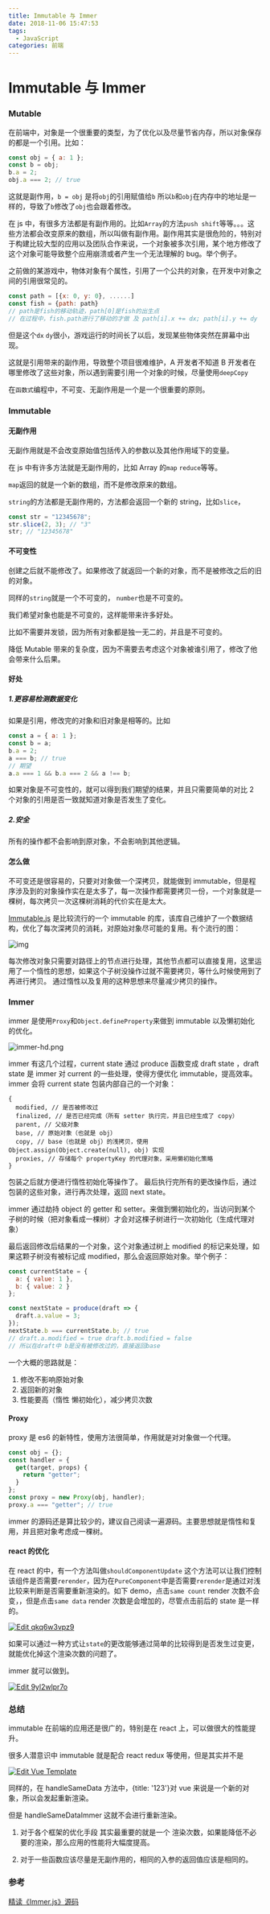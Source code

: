 ```yaml
---
title: Immutable 与 Immer
date: 2018-11-06 15:47:53
tags:
  - JavaScript
categories: 前端
---
```


# Immutable 与 Immer

### Mutable

在前端中，对象是一个很重要的类型，为了优化以及尽量节省内存，所以对象保存的都是一个引用。比如：

```javascript
const obj = { a: 1 };
const b = obj;
b.a = 2;
obj.a === 2; // true
```

这就是副作用，`b = obj` 是将`obj`的引用赋值给`b` 所以`b`和`obj`在内存中的地址是一样的，导致了`b`修改了`obj`也会跟着修改。

在 js 中，有很多方法都是有副作用的。比如`Array`的方法`push shift`等等。。。这些方法都会改变原来的数组，所以叫做有副作用。副作用其实是很危险的，特别对于构建比较大型的应用以及团队合作来说，一个对象被多次引用，某个地方修改了这个对象可能导致整个应用崩溃或者产生一个无法理解的 bug。举个例子。

之前做的某游戏中，物体对象有个属性，引用了一个公共的对象，在开发中对象之间的引用很常见的。

```javascript
const path = [{x: 0, y: 0}, ......]
const fish = {path: path}
// path是fish的移动轨迹，path[0]是fish的出生点
// 在过程中，fish.path进行了移动的才做 及 path[i].x += dx; path[i].y += dy
```

但是这个`dx` `dy`很小，游戏运行的时间长了以后，发现某些物体突然在屏幕中出现。

这就是引用带来的副作用，导致整个项目很难维护，A 开发者不知道 B 开发者在哪里修改了这些对象，所以遇到需要引用一个对象的时候，尽量使用`deepCopy`

在`函数式`编程中，不可变、无副作用是一个是一个很重要的原则。

### Immutable

#### 无副作用

无副作用就是不会改变原始值包括传入的参数以及其他作用域下的变量。

在 js 中有许多方法就是无副作用的，比如 Array 的`map` `reduce`等等。

`map`返回的就是一个新的数组，而不是修改原来的数组。

`string`的方法都是无副作用的，方法都会返回一个新的 string，比如`slice`，

```javascript
const str = "12345678";
str.slice(2, 3); // "3"
str; // "12345678"
```

#### 不可变性

创建之后就不能修改了。如果修改了就返回一个新的对象，而不是被修改之后的旧的对象。

同样的`string`就是一个不可变的， `number`也是不可变的。

我们希望对象也能是不可变的，这样能带来许多好处。

比如不需要并发锁，因为所有对象都是独一无二的，并且是不可变的。

降低 Mutable 带来的复杂度，因为不需要去考虑这个对象被谁引用了，修改了他会带来什么后果。

#### 好处

##### 1.更容易检测数据变化

如果是引用，修改完的对象和旧对象是相等的。比如

```javascript
const a = { a: 1 };
const b = a;
b.a = 2;
a === b; // true
// 期望
a.a === 1 && b.a === 2 && a !== b;
```

如果对象是不可变性的，就可以得到我们期望的结果，并且只需要简单的对比 2 个对象的引用是否一致就知道对象是否发生了变化。

##### 2.安全

所有的操作都不会影响到原对象，不会影响到其他逻辑。

#### 怎么做

不可变还是很容易的，只要对对象做一个深拷贝，就能做到 immutable，但是程序涉及到的对象操作实在是太多了，每一次操作都需要拷贝一份，一个对象就是一棵树，每次拷贝一次这棵树消耗的代价实在是太大。

[Immutable.js](https://facebook.github.io/immutable-js/) 是比较流行的一个 immutable 的库，该库自己维护了一个数据结构，优化了每次深拷贝的消耗，对原始对象尽可能的复用。有个流行的图：

![img](http://zhenhua-lee.github.io/img/immutable/change.gif)

每次修改对象只需要对路径上的节点进行处理，其他节点都可以直接复用，这里运用了一个惰性的思想，如果这个子树没操作过就不需要拷贝，等什么时候使用到了再进行拷贝。
通过惰性以及复用的这种思想来尽量减少拷贝的操作。

### Immer

immer 是使用`Proxy`和`Object.defineProperty`来做到 immutable 以及懒初始化的优化。

![immer-hd.png](https://github.com/mweststrate/immer/raw/master/images/hd/immer.png)

immer 有这几个过程，current state 通过 produce 函数变成 draft state ，draft state 是 immer 对 current 的一些处理，使得方便优化 immutable，提高效率。immer 会将 current state 包装内部自己的一个对象：

```text
{
  modified, // 是否被修改过
  finalized, // 是否已经完成（所有 setter 执行完，并且已经生成了 copy）
  parent, // 父级对象
  base, // 原始对象（也就是 obj）
  copy, // base（也就是 obj）的浅拷贝，使用 Object.assign(Object.create(null), obj) 实现
  proxies, // 存储每个 propertyKey 的代理对象，采用懒初始化策略
}
```

包装之后就方便进行惰性初始化等操作了。 最后执行完所有的更改操作后，通过包装的这些对象，进行再次处理，返回 next state。

immer 通过劫持 object 的 getter 和 setter。来做到懒初始化的，当访问到某个子树的时候（把对象看成一棵树）才会对这棵子树进行一次初始化（生成代理对象）

最后返回修改后结果的一个对象，这个对象通过树上 modified 的标记来处理，如果这颗子树没有被标记成 modified，那么会返回原始对象。举个例子：

```javascript
const currentState = {
  a: { value: 1 },
  b: { value: 2 }
};
```

```javascript
const nextState = produce(draft => {
  draft.a.value = 3;
});
nextState.b === currentState.b; // true
// draft.a.modified = true draft.b.modified = false
// 所以在draft中 b是没有被修改过的，直接返回base
```

一个大概的思路就是：

1. 修改不影响原始对象
2. 返回新的对象
3. 性能要高（惰性 懒初始化），减少拷贝次数

#### Proxy

proxy 是 es6 的新特性，使用方法很简单，作用就是对对象做一个代理。

```javascript
const obj = {};
const handler = {
  get(target, props) {
    return "getter";
  }
};
const proxy = new Proxy(obj, handler);
proxy.a === "getter"; // true
```

immer 的源码还是算比较少的，建议自己阅读一遍源码。主要思想就是惰性和复用，并且把对象考虑成一棵树。

#### react 的优化

在 react 的中，有一个方法叫做`shouldComponentUpdate` 这个方法可以让我们控制该组件是否需要`rerender`，因为在`PureComponent`中是否需要`rerender`是通过对浅比较来判断是否需要重新渲染的。如下 demo，点击`same count` render 次数不会变，，但是点击`same data` render 次数是会增加的，尽管点击前后的 state 是一样的。

[![Edit qkq6w3vpz9](https://codesandbox.io/static/img/play-codesandbox.svg)](https://codesandbox.io/s/qkq6w3vpz9)

如果可以通过一种方式让`state`的更改能够通过简单的比较得到是否发生过变更，就能优化掉这个渲染次数的问题了。

immer 就可以做到。

[![Edit 9yl2wlpr7o](https://codesandbox.io/static/img/play-codesandbox.svg)](https://codesandbox.io/s/9yl2wlpr7o)

### 总结

immutable 在前端的应用还是很广的，特别是在 react 上，可以做很大的性能提升。

很多人潜意识中 immutable 就是配合 react redux 等使用，但是其实并不是

[![Edit Vue Template](https://codesandbox.io/static/img/play-codesandbox.svg)](https://codesandbox.io/s/r0z448jxm4)

同样的，在 handleSameData 方法中，{title: '123'}对 vue 来说是一个新的对象，所以会发起重新渲染。

但是 handleSameDataImmer 这就不会进行重新渲染。

1. 对于各个框架的优化手段 其实最重要的就是一个 渲染次数，如果能降低不必要的渲染，那么应用的性能将大幅度提高。

2. 对于一些函数应该尽量是无副作用的，相同的入参的返回值应该是相同的。

### 参考

[精读《Immer.js》源码](https://zhuanlan.zhihu.com/p/34691516)
